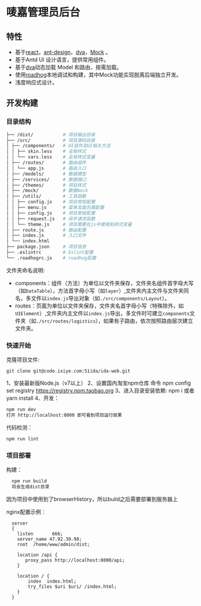 # 唛嘉管理员后台


## 特性

-   基于[react](https://github.com/facebook/react)，[ant-design](https://github.com/ant-design/ant-design)，[dva](https://github.com/dvajs/dva)，[Mock](https://github.com/nuysoft/Mock) 。
-   基于Antd UI 设计语言，提供常用组件。
-   基于[dva](https://github.com/dvajs/dva)动态加载 Model 和路由，按需加载。
-   使用[roadhog](https://github.com/sorrycc/roadhog)本地调试和构建，其中Mock功能实现脱离后端独立开发。
-   浅度响应式设计。


## 开发构建

### 目录结构

```bash
├── /dist/           # 项目输出目录
├── /src/            # 项目源码目录
│ ├── /components/   # UI组件及UI相关方法
│ │ ├── skin.less    # 全局样式
│ │ └── vars.less    # 全局样式变量
│ ├── /routes/       # 路由组件
│ │ └── app.js       # 路由入口
│ ├── /models/       # 数据模型
│ ├── /services/     # 数据接口
│ ├── /themes/       # 项目样式
│ ├── /mock/         # 数据mock
│ ├── /utils/        # 工具函数
│ │ ├── config.js    # 项目常规配置
│ │ ├── menu.js      # 菜单及面包屑配置
│ │ ├── config.js    # 项目常规配置
│ │ ├── request.js   # 异步请求函数
│ │ └── theme.js     # 项目需要在js中使用到样式变量
│ ├── route.js       # 路由配置
│ ├── index.js       # 入口文件
│ └── index.html
├── package.json     # 项目信息
├── .eslintrc        # Eslint配置
└── .roadhogrc.js    # roadhog配置
```

文件夹命名说明:

-   components：组件（方法）为单位以文件夹保存，文件夹名组件首字母大写（如`DataTable`），方法首字母小写（如`layer`）,文件夹内主文件与文件夹同名，多文件以`index.js`导出对象（如`./src/components/Layout`）。
-   routes：页面为单位以文件夹保存，文件夹名首字母小写（特殊除外，如`UIElement`）,文件夹内主文件以`index.js`导出，多文件时可建立`components`文件夹（如`./src/routes/logistics`），如果有子路由，依次按照路由层次建立文件夹。

### 快速开始


克隆项目文件:

    git clone git@code.ixiye.com:51ida/ida-web.git

1、安装最新版Node.js（v7以上）
2、设置国内淘宝npm仓库 命令 npm config set registry https://registry.npm.taobao.org
3、进入目录安装依赖: npm i 或者 yarn install
4、开发：
```bash
npm run dev
打开 http://localhost:8000 即可看到项目运行效果
```

代码检测：

```bash
npm run lint
```

### 项目部署
构建：

```bash
  npm run build
  将会生成dist目录
```

因为项目中使用到了browserHistory，所以build之后需要部署到服务器上

nginx配置示例：

```
  server
  {
    listen       666;
    server_name 47.92.30.98;
    root  /home/www/admin/dist;

    location /api {
       proxy_pass http://localhost:8000/api;
    }

    location / {
        index  index.html;
        try_files $uri $uri/ /index.html;
    }
  }
```
